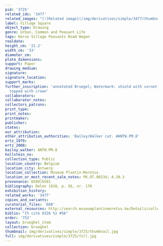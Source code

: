 ```yaml
---
pid: '3725'
related_ids: '3477'
related_images: "[![Related image](/img/derivatives/simple/3477/thumbnail.jpg)](/brughel/3477)"
label: Village Square
object_type: Drawing
genre: Urban, Common and Peasant Life
tags: Horse Village Peasants Road Wagon
realdate: 
height_cm: '21.2'
width_cm: '33'
diameter_cm: 
plate_dimensions: 
support: Paper
drawing_medium: 
signature: 
signature_location: 
support_marks: 
further_inscription: 'annotated Bruegel; Watermark: shield with cornet de poste and
  topped with crown'
collaborators: 
collaborator_notes: 
collectors_patrons: 
print_type: 
print_notes: 
printmaker: 
publisher: 
states: 
our_attribution: 
other_attribution_authorities: 'Bailey/Walker cat. #ANTW.PM.8'
ertz_1979: 
ertz_2008: 
bailey_walker: ANTW.PM.8
hollstein_no: 
collection_type: Public
location_country: Belgium
location_city: Antwerp
location_collection: Museum Plantin-Moretus
location_or_most_recent_sale_notes: PK.OT.00234; A.39.3
provenance: 6580|6581
bibliography: Delen 1938, p. 56, nr. 170
exhibition_history: 
related_works: '3477'
copies_and_variants: 
curatorial_files: '660'
external_resources: http://search.museumplantinmoretus.be/Details/collect/276965
biblio: "{% cite 8326 %} #56"
order: '753'
layout: brueghel_item
collection: brueghel
thumbnail: img/derivatives/simple/3725/thumbnail.jpg
full: img/derivatives/simple/3725/full.jpg
---
```


